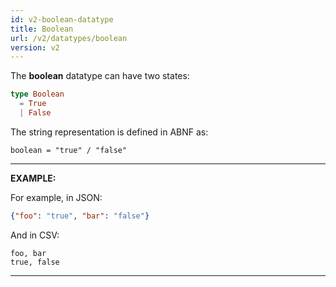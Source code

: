 ```yaml
---
id: v2-boolean-datatype
title: Boolean
url: /v2/datatypes/boolean
version: v2
---
```


The **boolean** datatype can have two states:

```elm
type Boolean
  = True
  | False
```

The string representation is defined in ABNF as:

```abnf
boolean = "true" / "false"
```

***
**EXAMPLE:**

For example, in JSON:

```json
{"foo": "true", "bar": "false"}
```

And in CSV:

```csv
foo, bar
true, false
```
***
